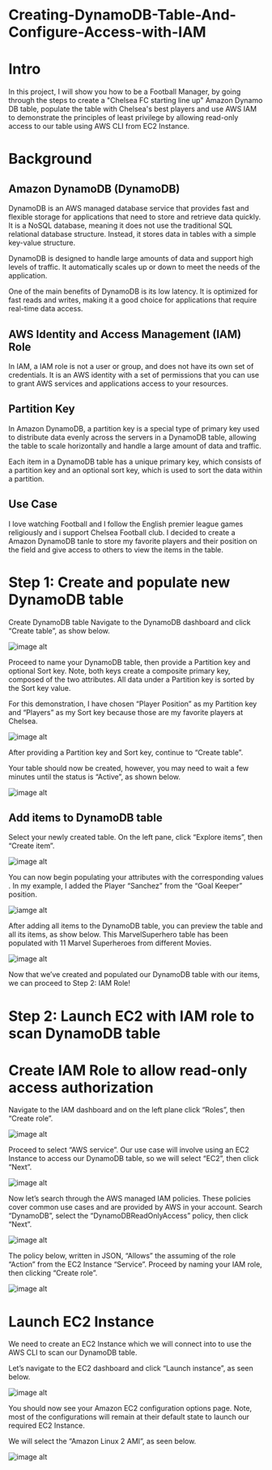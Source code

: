 # Creating-DynamoDB-Table-And-Configure-Access-with-IAM

# Intro
In this project, I will show you how to be a Football Manager, by going through the steps to create a "Chelsea FC starting line up" Amazon Dynamo DB table, populate the table with Chelsea's best players and use AWS IAM to demonstrate the principles of least privilege by allowing read-only access to our table using AWS CLI from EC2 Instance. 

# Background
## Amazon DynamoDB (DynamoDB)
DynamoDB is an AWS managed database service that provides fast and flexible storage for applications that need to store and retrieve data quickly. It is a NoSQL database, meaning it does not use the traditional SQL relational database structure. Instead, it stores data in tables with a simple key-value structure.

DynamoDB is designed to handle large amounts of data and support high levels of traffic. It automatically scales up or down to meet the needs of the application.

One of the main benefits of DynamoDB is its low latency. It is optimized for fast reads and writes, making it a good choice for applications that require real-time data access.

## AWS Identity and Access Management (IAM) Role
In IAM, a IAM role is not a user or group, and does not have its own set of credentials. It is an AWS identity with a set of permissions that you can use to grant AWS services and applications access to your resources.

## Partition Key

In Amazon DynamoDB, a partition key is a special type of primary key used to distribute data evenly across the servers in a DynamoDB table, allowing the table to scale horizontally and handle a large amount of data and traffic.

Each item in a DynamoDB table has a unique primary key, which consists of a partition key and an optional sort key, which is used to sort the data within a partition.

## Use Case
I love watching Football and I follow the English premier league games religiously and i support Chelsea Football club. I decided to create a Amazon DynamoDB tanle to store my favorite players and their position on the field and give access to others to view the items in the table.

# Step 1: Create and populate new DynamoDB table
Create DynamoDB table
Navigate to the DynamoDB dashboard and click “Create table”, as show below.

![image alt](https://github.com/Tatenda-Prince/Creating-DynamoDB-Table-And-Configure-Access-with-IAM/blob/d6689f3fa3eacd420825ec55506edd3f505d35ba/Screenshot%202024-12-14%20123600.png)

Proceed to name your DynamoDB table, then provide a Partition key and optional Sort key. Note, both keys create a composite primary key, composed of the two attributes. All data under a Partition key is sorted by the Sort key value.

For this demonstration, I have chosen “Player Position” as my Partition key and “Players” as my Sort key because those are my favorite players at Chelsea.

![image alt](https://github.com/Tatenda-Prince/Creating-DynamoDB-Table-And-Configure-Access-with-IAM/blob/f36bb8472a51dba9fc46a719df8147fc8142996a/Screenshot%202024-12-14%20103559.png)

After providing a Partition key and Sort key, continue to “Create table”.

Your table should now be created, however, you may need to wait a few minutes until the status is “Active”, as shown below.

![image alt](https://github.com/Tatenda-Prince/Creating-DynamoDB-Table-And-Configure-Access-with-IAM/blob/e93e70a6d878247407e3188cd2680f3d9345d1eb/Screenshot%202024-12-14%20103641.png)

## Add items to DynamoDB table
Select your newly created table. On the left pane, click “Explore items”, then “Create item”.

![image alt](https://github.com/Tatenda-Prince/Creating-DynamoDB-Table-And-Configure-Access-with-IAM/blob/62ba75d203ac80be644c3f5ddb11a08e8e62d92c/Screenshot%202024-12-14%20103832.png)

You can now begin populating your attributes with the corresponding values . In my example, I added the Player “Sanchez” from the “Goal Keeper” position.

![iamge alt](https://github.com/Tatenda-Prince/Creating-DynamoDB-Table-And-Configure-Access-with-IAM/blob/b6a2f3893c659bcdf6f891f3bdc421ffbac6b40c/Screenshot%202024-12-14%20104015.png)

After adding all items to the DynamoDB table, you can preview the table and all its items, as show below. This MarvelSuperhero table has been populated with 11 Marvel Superheroes from different Movies.

![image alt](https://github.com/Tatenda-Prince/Creating-DynamoDB-Table-And-Configure-Access-with-IAM/blob/44a33e6befcf8ab5fb8027bf44960428c3bd29a3/Screenshot%202024-12-14%20104422.png)

Now that we’ve created and populated our DynamoDB table with our items, we can proceed to Step 2: IAM Role!

# Step 2: Launch EC2 with IAM role to scan DynamoDB table

# Create IAM Role to allow read-only access authorization

Navigate to the IAM dashboard and on the left plane click “Roles”, then “Create role”.

![image alt](https://github.com/Tatenda-Prince/Creating-DynamoDB-Table-And-Configure-Access-with-IAM/blob/30fa60ae4f25b0729fd72cd2726f5cf29f965766/Screenshot%202024-12-14%20104951.png)

Proceed to select “AWS service”. Our use case will involve using an EC2 Instance to access our DynamoDB table, so we will select “EC2”, then click “Next”.

![image alt](https://github.com/Tatenda-Prince/Creating-DynamoDB-Table-And-Configure-Access-with-IAM/blob/7624d2eaafd5252e720ea5b6ff3146cc68b53410/Screenshot%202024-12-14%20105108.png)

Now let’s search through the AWS managed IAM policies. These policies cover common use cases and are provided by AWS in your account. Search “DynamoDB”, select the “DynamoDBReadOnlyAccess” policy, then click “Next”.

![image alt](https://github.com/Tatenda-Prince/Creating-DynamoDB-Table-And-Configure-Access-with-IAM/blob/a5463ec34e8f37a673d0b5f52c5567e08ea55742/Screenshot%202024-12-14%20105210.png)

The policy below, written in JSON, “Allows” the assuming of the role “Action” from the EC2 Instance “Service”. Proceed by naming your IAM role, then clicking “Create role”.

![image alt](https://github.com/Tatenda-Prince/Creating-DynamoDB-Table-And-Configure-Access-with-IAM/blob/b481adf5be6aaa456f6422734d13c8e2f392de95/Screenshot%202024-12-14%20105618.png)

# Launch EC2 Instance
We need to create an EC2 Instance which we will connect into to use the AWS CLI to scan our DynamoDB table.

Let’s navigate to the EC2 dashboard and click “Launch instance”, as seen below.

![image alt](https://github.com/Tatenda-Prince/Creating-DynamoDB-Table-And-Configure-Access-with-IAM/blob/eba4cf962aedc0e03ca8727a6802b466b77b5a29/Screenshot%202024-12-14%20110047.png)

You should now see your Amazon EC2 configuration options page. Note, most of the configurations will remain at their default state to launch our required EC2 Instance.

We will select the “Amazon Linux 2 AMI”, as seen below.

![image alt]()







